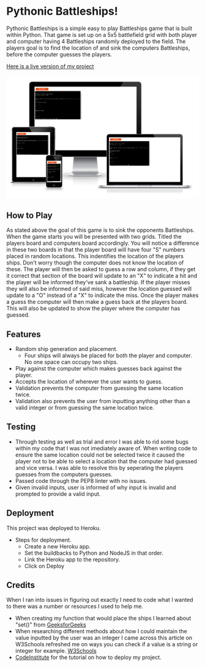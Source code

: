 # Pythonic Battleships!

Pythonic Battleships is a simple easy to play Battleships game that is built within Python.
That game is set up on a 5x5 battlefield grid with both player and computer having 4 Battleships randomly deployed to the field.
The players goal is to find the location of and sink the computers Battleships, before the computer guesses the players.

[Here is a live version of my project](https://pythonic-battleships.herokuapp.com/)

![programview](./assets/images/pythonicbattleships.png)

## How to Play

As stated above the goal of this game is to sink the opponents Battleships. When the game starts you will be presented with two
grids. Titled the players board and computers board accordingly. You will notice a difference in these two boards in that
the player board will have four "S" numbers placed in random locations. This indentifies the location of the players ships.
Don't worry though the computer does not know the location of these. The player will then be asked to guess a row and column, if
they get it correct that section of the board will update to an "X" to indicate a hit and the player will be informed they've
sank a battleship. If the player misses they will also be informed of said miss, however the location guessed will update to a
"O" instead of a "X" to indicate the miss. Once the player makes a guess the computer will then make a guess back at the players
board. This will also be updated to show the player where the computer has guessed.

## Features

- Random ship generation and placement.
  - Four ships will always be placed for both the player and computer. No one space can occupy two ships.
- Play against the computer which makes guesses back against the player.
- Accepts the location of wherever the user wants to guess.
- Validation prevents the computer from guessing the same location twice.
- Validation also prevents the user from inputting anything other than a valid integer or from guessing the same location twice.

## Testing

- Through testing as well as trial and error I was able to rid some bugs within my code that I was not imediately aware of.
When writing code to ensure the same location could not be selected twice it caused the player not to be able to select a 
location that the computer had guessed and vice versa. I was able to resolve this by seperating the players guesses from 
the computers guesses.
- Passed code through the PEP8 linter with no issues.
- Given invalid inputs, user is informed of why input is invalid and prompted to provide a valid input.

## Deployment

This project was deployed to Heroku.
- Steps for deployment.
  - Create a new Heroku app.
  - Set the buildbacks to Python and NodeJS in that order.
  - Link the Heroku app to the repository.
  - Click on Deploy

## Credits

When I ran into issues in figuring out exactly I need to code what I wanted to there was a number or resources I used to help me.
- When creating my function that would place the ships I learned about "set()" from [GeeksforGeeks](https://www.geeksforgeeks.org/python-set-method/)
- When researching different methods about how I could maintain the value inputted by the user was an integer I came across this article on W3Schools refreshed me on ways you can check if a value is a string or integer for example. [W3Schools](https://www.w3schools.com/python/ref_string_isdigit.asp)
- [CodeInstitute](https://codeinstitute.net/ie/) for the tutorial on how to deploy my project.